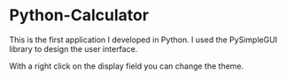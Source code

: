 # Python-Calculator

This is the first application I developed in Python. I used the PySimpleGUI library to design the user interface.

With a right click on the display field you can change the theme.
